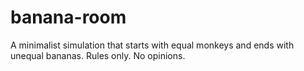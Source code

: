# banana-room
A minimalist simulation that starts with equal monkeys and ends with unequal bananas. Rules only. No opinions.
